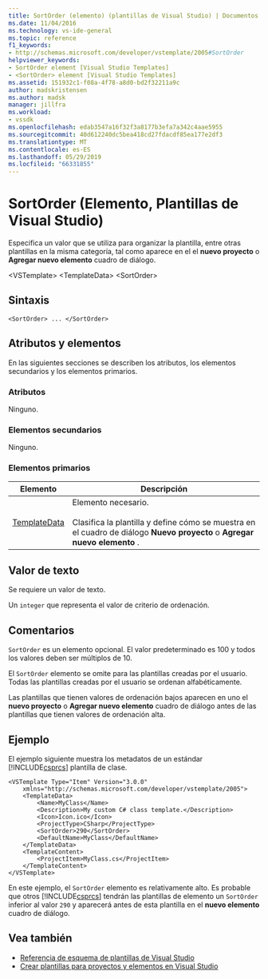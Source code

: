 ```yaml
---
title: SortOrder (elemento) (plantillas de Visual Studio) | Documentos de Microsoft
ms.date: 11/04/2016
ms.technology: vs-ide-general
ms.topic: reference
f1_keywords:
- http://schemas.microsoft.com/developer/vstemplate/2005#SortOrder
helpviewer_keywords:
- SortOrder element [Visual Studio Templates]
- <SortOrder> element [Visual Studio Templates]
ms.assetid: 151932c1-f08a-4f78-a8d0-bd2f32211a9c
author: madskristensen
ms.author: madsk
manager: jillfra
ms.workload:
- vssdk
ms.openlocfilehash: edab3547a16f32f3a8177b3efa7a342c4aae5955
ms.sourcegitcommit: 40d612240dc5bea418cd27fdacdf85ea177e2df3
ms.translationtype: MT
ms.contentlocale: es-ES
ms.lasthandoff: 05/29/2019
ms.locfileid: "66331855"
---
```

# <a name="sortorder-element-visual-studio-templates"></a>SortOrder (Elemento, Plantillas de Visual Studio)
Especifica un valor que se utiliza para organizar la plantilla, entre otras plantillas en la misma categoría, tal como aparece en el el **nuevo proyecto** o **Agregar nuevo elemento** cuadro de diálogo.

 \<VSTemplate> \<TemplateData> \<SortOrder>

## <a name="syntax"></a>Sintaxis

```
<SortOrder> ... </SortOrder>
```

## <a name="attributes-and-elements"></a>Atributos y elementos
 En las siguientes secciones se describen los atributos, los elementos secundarios y los elementos primarios.

### <a name="attributes"></a>Atributos
 Ninguno.

### <a name="child-elements"></a>Elementos secundarios
 Ninguno.

### <a name="parent-elements"></a>Elementos primarios

|Elemento|Descripción|
|-------------|-----------------|
|[TemplateData](../extensibility/templatedata-element-visual-studio-templates.md)|Elemento necesario.<br /><br /> Clasifica la plantilla y define cómo se muestra en el cuadro de diálogo **Nuevo proyecto** o **Agregar nuevo elemento** .|

## <a name="text-value"></a>Valor de texto
 Se requiere un valor de texto.

 Un `integer` que representa el valor de criterio de ordenación.

## <a name="remarks"></a>Comentarios
 `SortOrder` es un elemento opcional. El valor predeterminado es 100 y todos los valores deben ser múltiplos de 10.

 El `SortOrder` elemento se omite para las plantillas creadas por el usuario. Todas las plantillas creadas por el usuario se ordenan alfabéticamente.

 Las plantillas que tienen valores de ordenación bajos aparecen en uno el **nuevo proyecto** o **Agregar nuevo elemento** cuadro de diálogo antes de las plantillas que tienen valores de ordenación alta.

## <a name="example"></a>Ejemplo
 El ejemplo siguiente muestra los metadatos de un estándar [!INCLUDE[csprcs](../data-tools/includes/csprcs_md.md)] plantilla de clase.

```
<VSTemplate Type="Item" Version="3.0.0"
    xmlns="http://schemas.microsoft.com/developer/vstemplate/2005">
    <TemplateData>
        <Name>MyClass</Name>
        <Description>My custom C# class template.</Description>
        <Icon>Icon.ico</Icon>
        <ProjectType>CSharp</ProjectType>
        <SortOrder>290</SortOrder>
        <DefaultName>MyClass</DefaultName>
    </TemplateData>
    <TemplateContent>
        <ProjectItem>MyClass.cs</ProjectItem>
    </TemplateContent>
</VSTemplate>
```

 En este ejemplo, el `SortOrder` elemento es relativamente alto. Es probable que otros [!INCLUDE[csprcs](../data-tools/includes/csprcs_md.md)] tendrán las plantillas de elemento un `SortOrder` inferior al valor `290` y aparecerá antes de esta plantilla en el **nuevo elemento** cuadro de diálogo.

## <a name="see-also"></a>Vea también
- [Referencia de esquema de plantillas de Visual Studio](../extensibility/visual-studio-template-schema-reference.md)
- [Crear plantillas para proyectos y elementos en Visual Studio](../ide/creating-project-and-item-templates.md)